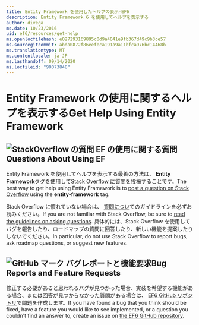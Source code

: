 ```yaml
---
title: Entity Framework を使用したヘルプの表示-EF6
description: Entity Framework 6 を使用してヘルプを表示する
author: divega
ms.date: 10/23/2016
uid: ef6/resources/get-help
ms.openlocfilehash: e027293169895c0d9a4041e9fb367d49c9b3ce57
ms.sourcegitcommit: abda0872f86eefeca191a9a11bfca976bc14468b
ms.translationtype: MT
ms.contentlocale: ja-JP
ms.lasthandoff: 09/14/2020
ms.locfileid: "90073848"
---
```

# <a name="get-help-using-entity-framework"></a><span data-ttu-id="cea30-103">Entity Framework の使用に関するヘルプを表示する</span><span class="sxs-lookup"><span data-stu-id="cea30-103">Get Help Using Entity Framework</span></span>
## <a name="stackoverflow-questions-questions-about-using-ef"></a>![StackOverflow の質問](~/ef6/media/stackoverflow.png) <span data-ttu-id="cea30-105">EF の使用に関する質問</span><span class="sxs-lookup"><span data-stu-id="cea30-105">Questions About Using EF</span></span>  

<span data-ttu-id="cea30-106">Entity Framework を使用してヘルプを表示する最善の方法は、 **Entity Framework**タグを使用して[Stack Overflow に質問を投稿](https://stackoverflow.com/questions/ask)することです。</span><span class="sxs-lookup"><span data-stu-id="cea30-106">The best way to get help using Entity Framework is to [post a question on Stack Overflow](https://stackoverflow.com/questions/ask) using the **entity-framework** tag.</span></span>  

<span data-ttu-id="cea30-107">Stack Overflow に慣れていない場合は、 [質問につい](https://stackoverflow.com/help/asking)てのガイドラインを必ずお読みください。</span><span class="sxs-lookup"><span data-stu-id="cea30-107">If you are not familiar with Stack Overflow, be sure to [read the guidelines on asking questions](https://stackoverflow.com/help/asking).</span></span> <span data-ttu-id="cea30-108">具体的には、Stack Overflow を使用してバグを報告したり、ロードマップの質問に回答したり、新しい機能を提案したりしないでください。</span><span class="sxs-lookup"><span data-stu-id="cea30-108">In particular, do not use Stack Overflow to report bugs, ask roadmap questions, or suggest new features.</span></span>  

## <a name="github-mark-bug-reports-and-feature-requests"></a>![GitHub マーク](~/ef6/media/github-mark-32px.png) <span data-ttu-id="cea30-110">バグレポートと機能要求</span><span class="sxs-lookup"><span data-stu-id="cea30-110">Bug Reports and Feature Requests</span></span>  

<span data-ttu-id="cea30-111">修正する必要があると思われるバグが見つかった場合、実装を希望する機能がある場合、または回答が見つからなかった質問がある場合は、 [EF6 GitHub リポジトリ](https://github.com/aspnet/EntityFramework6/issues)で問題を作成します。</span><span class="sxs-lookup"><span data-stu-id="cea30-111">If you have found a bug that you think should be fixed, have a feature you would like to see implemented, or a question you couldn't find an answer to, create an issue on [the EF6 GitHub repository](https://github.com/aspnet/EntityFramework6/issues).</span></span>
